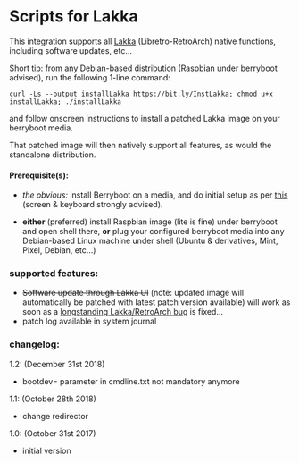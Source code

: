 # Scripts for Lakka

This integration supports all [Lakka](http://www.lakka.tv/) (Libretro-RetroArch) native functions, including software updates, etc...


Short tip: from any Debian-based distribution (Raspbian under berryboot advised), run the following 1-line command:
```
curl -Ls --output installLakka https://bit.ly/InstLakka; chmod u+x installLakka; ./installLakka
```
and follow onscreen instructions to install a patched Lakka image on your berryboot media.

That patched image will then natively support all features, as would the standalone distribution.



#### Prerequisite(s):
- *the obvious:* install Berryboot on a media, and do initial setup as per [this](http://www.berryterminal.com/doku.php/berryboot) (screen & keyboard strongly advised).

- **either** (preferred) install Raspbian image (lite is fine) under berryboot and open shell there, **or** plug your configured berryboot media into any Debian-based Linux machine under shell (Ubuntu & derivatives, Mint, Pixel, Debian, etc...)


### supported features:
- ~~Software update through Lakka UI~~ (note: updated image will automatically be patched with latest patch version available) will work as soon as a [longstanding Lakka/RetroArch bug](https://github.com/libretro/Lakka-LibreELEC/issues/281) is fixed...
- patch log available in system journal



### changelog:
1.2:  (December 31st 2018)
- bootdev= parameter in cmdline.txt not mandatory anymore

1.1:  (October 28th 2018)
- change redirector

1.0:  (October 31st 2017)
- initial version

